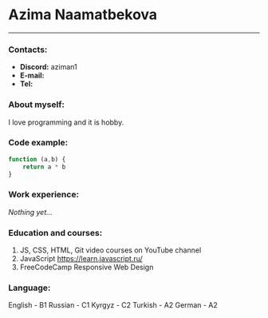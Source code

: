 # Azima Naamatbekova
----------
### Contacts:
- **Discord:** aziman1
- **E-mail:** 
- **Tel:** 

### About myself:
I love programming and it is hobby.

### Code example:
```javascript
function (a,b) {
    return a * b 
}
```

### Work experience:
*Nothing yet...*

### Education and courses:
1. JS, CSS, HTML, Git video courses on YouTube channel 
2. JavaScript https://learn.javascript.ru/
3. FreeCodeCamp Responsive Web Design 
### Language:
English - B1
Russian - C1
Kyrgyz - C2
Turkish - A2
German - A2